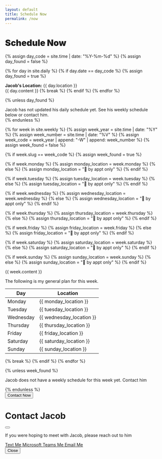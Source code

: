 ```yaml
---
layout: default
title: Schedule Now
permalink: /now
---
```


<h1 class="text-uppercase text-center mb-n4" style="font-weight: 900;">Schedule Now</h1>

<div class="text-center" id="current-date"></div>

<script>
    // Function to get today's date and format it
    function getFormattedDate() {
        const options = { weekday: 'long', year: 'numeric', month: 'long', day: 'numeric' };
        const today = new Date();
        return today.toLocaleDateString('en-US', options);
    }

    // Display the formatted date in the HTML
    document.getElementById('current-date').innerText = getFormattedDate();
</script>

{% assign day_code = site.time | date: "%Y-%m-%d" %}
{% assign day_found = false %}

{% for day in site.daily %}
{% if day.date == day_code %}
{% assign day_found = true %}
  <div class="alert alert-success" role="alert">
    <strong>Jacob's Location:</strong> {{ day.location }}
  </div>
{{ day.content }}
{% break %}
{% endif %}
{% endfor %}

{% unless day_found %}
  <div class="alert alert-success" role="alert">
    Jacob has not updated his daily schedule yet. See his weekly schedule below or contact him.
  </div>
{% endunless %}

{% for week in site.weekly %}
{% assign week_year = site.time | date: "%Y" %}
{% assign week_number = site.time | date: "%V" %}
{% assign week_code = week_year | append: "-W" | append: week_number %}
{% assign week_found = false %}




{% if week.slug == week_code  %}
{% assign week_found = true %}

{% if week.monday %}
  {% assign monday_location = week.monday %}
{% else %}
  {% assign monday_location = "🫥 by appt only" %}
{% endif %}

{% if week.tuesday %}
  {% assign tuesday_location = week.tuesday %}
{% else %}
  {% assign tuesday_location = "🫥 by appt only" %}
{% endif %}

{% if week.wednesday %}
  {% assign wednesday_location = week.wednesday %}
{% else %}
  {% assign wednesday_location = "🫥 by appt only" %}
{% endif %}

{% if week.thursday %}
  {% assign thursday_location = week.thursday %}
{% else %}
  {% assign thursday_location = "🫥 by appt only" %}
{% endif %}

{% if week.friday %}
  {% assign friday_location = week.friday %}
{% else %}
  {% assign friday_location = "🫥 by appt only" %}
{% endif %}

{% if week.saturday %}
  {% assign saturday_location = week.saturday %}
{% else %}
  {% assign saturday_location = "🫥 by appt only" %}
{% endif %}

{% if week.sunday %}
  {% assign sunday_location = week.sunday %}
{% else %}
  {% assign sunday_location = "🫥 by appt only" %}
{% endif %}

{{ week.content }}

The following is my general plan for this week.

<table class="table">
  <thead>
    <tr>
      <th>Day</th>
      <th>Location</th>
    </tr>
  </thead>
  <tbody>
    <tr>
      <td>Monday</td>
      <td>{{ monday_location }}</td>
    </tr>
    <tr>
      <td>Tuesday</td>
      <td>{{ tuesday_location }}</td>
    </tr>
    <tr>
      <td>Wednesday</td>
      <td>{{ wednesday_location }}</td>
    </tr>
    <tr>
      <td>Thursday</td>
      <td>{{ thursday_location }}</td>
    </tr>
    <tr>
      <td>Friday</td>
      <td>{{ friday_location }}</td>
    </tr>
    <tr>
      <td>Saturday</td>
      <td>{{ saturday_location }}</td>
    </tr>
    <tr>
      <td>Sunday</td>
      <td>{{ sunday_location }}</td>
    </tr>
  </tbody>
</table>

{% break %}
{% endif %}
{% endfor %}


{% unless week_found %}
<p class="text-center">Jacob does not have a weekly schedule for this week yet. Contact him</p>   
{% endunless %}



<!-- Button trigger modal -->
<div class="text-center">
<button type="button" class="btn btn-primary" data-bs-toggle="modal" data-bs-target="#contactModal">
  Contact Now
</button>
</div>

<!-- Modal -->
<div class="modal fade" id="contactModal" tabindex="-1" aria-labelledby="exampleModalLabel" aria-hidden="true">
  <div class="modal-dialog modal-dialog-centered">
    <div class="modal-content">
      <div class="modal-header">
        <h1 class="modal-title fs-5" id="exampleModalLabel">Contact Jacob</h1>
        <button type="button" class="btn-close" data-bs-dismiss="modal" aria-label="Close"></button>
      </div>
      <div class="modal-body">
        <p>If you were hoping to meet with Jacob, please reach out to him</p>
        <div class="vstack">
          <a class="icon-link" href="sms:+15093921056">
            <i class="fa-solid fa-comment-dots"></i>
            Text Me
          </a>
          <a class="icon-link" href="https://teams.microsoft.com/l/chat/0/0?users=campbell_j@heritage.edu">
            <i class="fa-brands fa-windows"></i>
            Microsoft Teams Me
          </a>
          <a class="icon-link" href="mailto:campbell_j@heritage.edu">
            <i class="fa-solid fa-envelope"></i>
            Email Me
          </a>
        </div>
      </div>
      <div class="modal-footer">
        <button type="button" class="btn btn-secondary" data-bs-dismiss="modal">Close</button>
      </div>
    </div>
  </div>
</div>